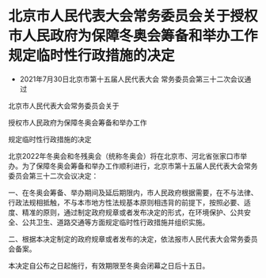 # 北京市人民代表大会常务委员会关于授权市人民政府为保障冬奥会筹备和举办工作规定临时性行政措施的决定

- 2021年7月30日北京市第十五届人民代表大会
  常务委员会第三十二次会议通过

<!-- INFO END -->

北京市人民代表大会常务委员会关于

授权市人民政府为保障冬奥会筹备和举办工作

规定临时性行政措施的决定

北京2022年冬奥会和冬残奥会（统称冬奥会）将在北京市、河北省张家口市举办。为了保障冬奥会筹备和举办工作顺利进行，北京市第十五届人民代表大会常务委员会第三十二次会议决定：

一、在冬奥会筹备、举办期间及延后期限内，市人民政府根据需要，在不与法律、行政法规相抵触，不与本市地方性法规基本原则相违背的前提下，按照必要、适度、精准的原则，通过制定政府规章或者发布决定的形式，在环境保护、公共安全、公共卫生、道路交通等方面规定临时性行政措施并组织实施。

二、根据本决定制定的政府规章或者发布的决定，依法报市人民代表大会常务委员会备案。

本决定自公布之日起施行，有效期限至冬奥会闭幕之日后十五日。
